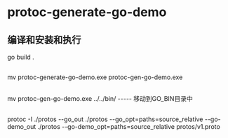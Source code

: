 # protoc-generate-go-demo


## 编译和安装和执行
 go build .
##
 mv protoc-generate-go-demo.exe  protoc-gen-go-demo.exe
##
 mv protoc-gen-go-demo.exe ../../bin/   ----- 移动到GO_BIN目录中
## 
 protoc -I ./protos --go_out ./protos --go_opt=paths=source_relative --go-demo_out ./protos --go-demo_opt=paths=source_relative protos/v1.proto
 